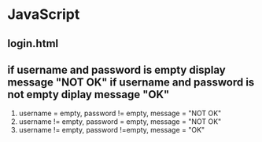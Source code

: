 # JavaScript

login.html
------------

if username and password is empty display message "NOT OK"
if username and password is not empty diplay message "OK"
  --

1.  username = empty, password != empty, message = "NOT OK"
2.  username != empty, password = empty, message = "NOT OK"
3.  username != empty, password !=empty, message = "OK"
